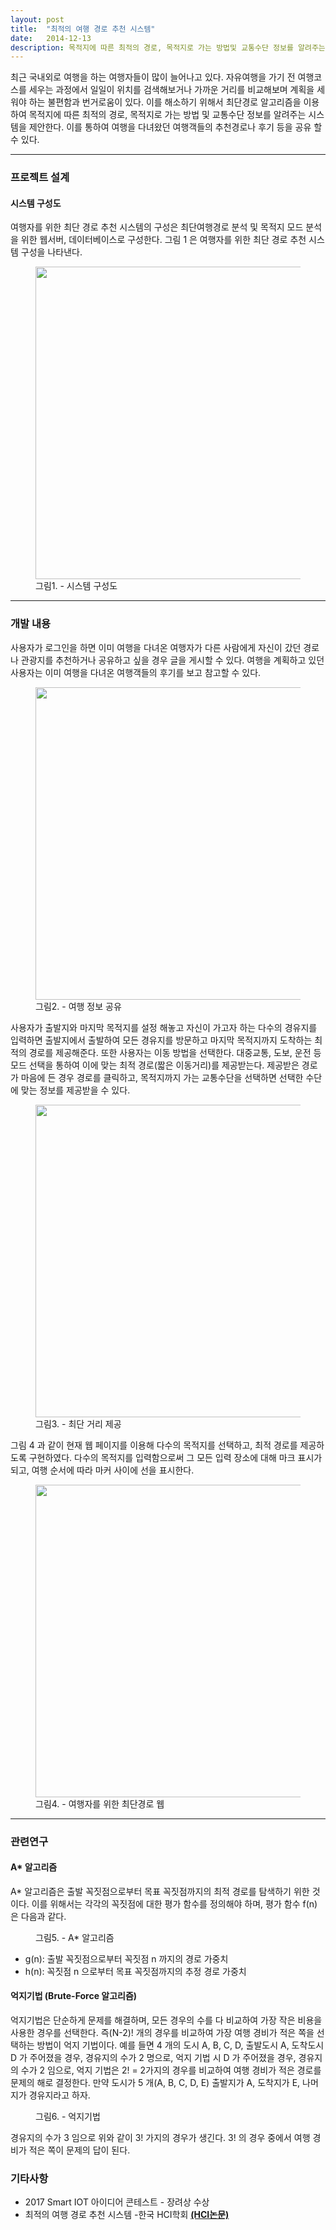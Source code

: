 ```yaml
---
layout: post
title:  "최적의 여행 경로 추천 시스템"
date:   2014-12-13
description: 목적지에 따른 최적의 경로, 목적지로 가는 방법및 교통수단 정보를 알려주는 시스템.
---
```

최근 국내외로 여행을 하는 여행자들이 많이 늘어나고 있다. 자유여행을 가기 전 여행코스를 세우는 과정에서 일일이 위치를 검색해보거나 가까운 거리를 비교해보며 계획을 세워야 하는
불편함과 번거로움이 있다.
이를 해소하기 위해서 최단경로 알고리즘을 이용하여 목적지에 따른 최적의 경로, 목적지로 가는 방법 및 교통수단 정보를 알려주는 시스템을 제안한다. 이를 통하여 여행을 다녀왔던 여행객들의 추천경로나 후기 등을 공유 할 수 있다.

<hr>
<h3>프로젝트 설계</h3>
<h4>시스템 구성도</h4>
여행자를 위한 최단 경로 추천 시스템의 구성은
최단여행경로 분석 및 목적지 모드 분석을 위한
웹서버, 데이터베이스로 구성한다. 그림 1 은 여행자를 위한 최단 경로 추천 시스템 구성을 나타낸다.
<figure>
	<img src="{{ '/assets/img/travelsys.png'}}" alt="" style="width:500px; height:auto;">
	<figcaption>그림1. - 시스템 구성도</figcaption>
</figure>

<hr>
<h3>개발 내용</h3>
사용자가 로그인을 하면 이미 여행을 다녀온 여행자가 다른 사람에게 자신이 갔던 경로나 관광지를 추천하거나 공유하고 싶을 경우 글을 게시할 수 있다. 여행을 계획하고 있던 사용자는 이미
여행을 다녀온 여행객들의 후기를 보고 참고할 수 있다.
<figure>
	<img src="{{ '/assets/img/travel1.png'}}" alt="" style="width:500px; height:auto;">
	<figcaption>그림2. - 여행 정보 공유</figcaption>
</figure>
사용자가 출발지와 마지막 목적지를 설정 해놓고 자신이 가고자 하는 다수의 경유지를 입력하면 출발지에서 출발하여 모든 경유지를 방문하고 마지막 목적지까지 도착하는 최적의 경로를 제공해준다. 또한 사용자는 이동 방법을 선택한다. 대중교통, 도보, 운전 등 모드 선택을 통하여 이에 맞는 최적 경로(짧은 이동거리)를 제공받는다. 제공받은 경로가 마음에 든 경우 경로를 클릭하고, 목적지까지 가는 교통수단을 선택하면 선택한 수단에 맞는 정보를 제공받을 수 있다.
<figure>
	<img src="{{ '/assets/img/travel2.png'}}" alt="" style="width:500px; height:auto;">
	<figcaption>그림3. - 최단 거리 제공</figcaption>
</figure>
그림 4 과 같이 현재 웹 페이지를 이용해 다수의 목적지를 선택하고, 최적 경로를 제공하도록 구현하였다. 다수의 목적지를
입력함으로써 그 모든 입력 장소에 대해 마크 표시가 되고, 여행 순서에 따라 마커 사이에 선을 표시한다.
<figure>
	<img src="{{ '/assets/img/여행.png'}}" alt="" style="width:500px; height:auto;">
	<figcaption>그림4. - 여행자를 위한 최단경로 웹</figcaption>
</figure>

<hr>
<h3>관련연구</h3>
<h4>A* 알고리즘</h4>
A* 알고리즘은 출발 꼭짓점으로부터 목표 꼭짓점까지의 최적 경로를 탐색하기 위한 것이다. 이를 위해서는 각각의 꼭짓점에 대한 평가 함수를 정의해야 하며, 평가 함수 f(n)은 다음과 같다.
<figure>
<img src="{{ '/assets/img/함수.png'}}" alt="" >
	<figcaption>그림5. - A* 알고리즘</figcaption>
</figure>
<ul>
  <li>g(n): 출발 꼭짓점으로부터 꼭짓점 n 까지의 경로 가중치
</li>
  <li>h(n): 꼭짓점 n 으로부터 목표 꼭짓점까지의 추정 경로 가중치
</li>
</ul>
<h4>억지기법 (Brute-Force 알고리즘)</h4>
억지기법은 단순하게 문제를 해결하며, 모든 경우의 수를 다 비교하여 가장 작은 비용을 사용한 경우를 선택한다. 즉(N-2)! 개의 경우를 비교하여 가장 여행 경비가 적은 쪽을 선택하는 방법이 억지 기법이다. 예를 들면 4 개의 도시 A, B, C, D, 출발도시 A, 도착도시 D 가 주어졌을 경우, 경유지의 수가 2 명으로, 억지 기법 시 D 가 주어졌을 경우, 경유지의 수가 2 임으로, 억지 기법은 2! = 2가지의 경우를 비교하여 여행 경비가 적은 경로를 문제의 해로 결정한다. 만약 도시가 5 개(A, B, C, D, E) 출발지가 A, 도착지가 E, 나머지가 경유지라고 하자.
<figure>
<img src="{{ '/assets/img/억지기법.png'}}" alt="" >
	<figcaption>그림6. - 억지기법</figcaption>
</figure>
경유지의 수가 3 임으로 위와 같이 3! 가지의 경우가 생긴다. 3! 의 경우 중에서 여행 경비가 적은 쪽이 문제의 답이 된다.
<h3>기타사항</h3>
<ul>
  	<li>2017 Smart IOT 아이디어 콘테스트 - 장려상 수상</li>
    <img src="{{ '/assets/img/smartiot.jpg' | prepend: site.baseurl }}" alt="">
    <li>최적의 여행 경로 추천 시스템 -한국 HCI학회 <a href="/assets/img/HCI2018.pdf" ><strong>(HCI논문)</strong></a></li>
</ul>
